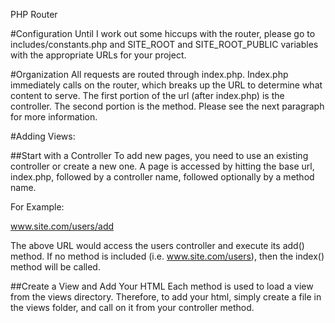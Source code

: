 PHP Router

#Configuration
Until I work out some hiccups with the router, please go to includes/constants.php
and SITE_ROOT and SITE_ROOT_PUBLIC variables with the appropriate URLs for your project.

#Organization
All requests are routed through index.php.
Index.php immediately calls on the router, which breaks up the URL to determine what
content to serve. The first portion of the url (after index.php) is the controller.
The second portion is the method. Please see the next paragraph for more information.

#Adding Views:

##Start with a Controller
To add new pages, you need to use an existing controller or create a new one.
A page is accessed by hitting the base url, index.php, followed by a controller name,
followed optionally by a method name.

For Example:

www.site.com/users/add

The above URL would access the users controller and execute its add() method.
If no method is included (i.e. www.site.com/users), then the index() method will be called.

##Create a View and Add Your HTML
Each method is used to load a view from the views directory. Therefore, to add your html,
simply create a file in the views folder, and call on it from your controller method.

